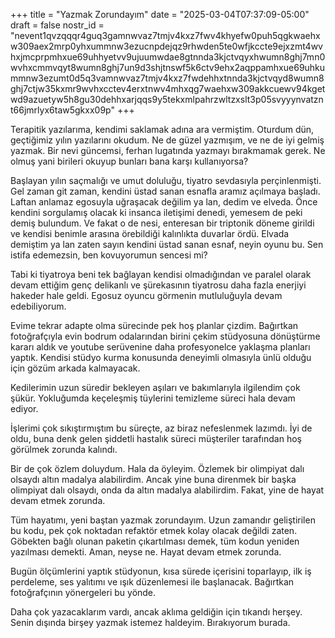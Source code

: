 +++
title = "Yazmak Zorundayım"
date = "2025-03-04T07:37:09-05:00"
draft = false
nostr_id = "nevent1qvzqqqr4guq3gamnwvaz7tmjv4kxz7fwv4khyefw0puh5qgkwaehxw309aex2mrp0yhxummnw3ezucnpdejqz9rhwden5te0wfjkccte9ejxzmt4wvhxjmcprpmhxue69uhhyetvv9ujuumwdae8gtnnda3kjctvqyxhwumn8ghj7mn0wvhxcmmvqyt8wumn8ghj7un9d3shjtnswf5k6ctv9ehx2aqppamhxue69uhkummnw3ezumt0d5q3vamnwvaz7tmjv4kxz7fwdehhxtnnda3kjctvqyd8wumn8ghj7ctjw35kxmr9wvhxcctev4erxtnwv4mhxqg7waehxw309akkcuewv94kgetwd9azuetyw5h8gu30dehhxarjqqs9y5tekxmlpahrzwltzxslt3p05svyyynvatznt66jmrlyx6taw5gkxx09p"
+++

Terapitik yazılarıma, kendimi saklamak adına ara vermiştim. Oturdum dün, geçtiğimiz yılın yazılarını okudum. Ne de güzel yazmışım, ve ne de iyi gelmiş yazmak. Bir nevi güncemsi, ferhan lugatında yazmayı bırakmamak gerek. Ne olmuş yani birileri okuyup bunları bana karşı kullanıyorsa? 

Başlayan yılın saçmalığı ve umut doluluğu, tiyatro sevdasıyla perçinlenmişti. Gel zaman git zaman, kendini üstad sanan esnafla aramız açılmaya başladı. Laftan anlamaz egosuyla uğraşacak değilim ya lan, dedim ve elveda. Önce kendini sorgulamış olacak ki insanca iletişimi denedi, yemesem de peki demiş bulundum. Ve fakat o de nesi, enteresan bir triptonik döneme girildi ve kendisi benimle arasına örebildiği kalınlıkta duvarlar ördü. Elvada demiştim ya lan zaten sayın kendini üstad sanan esnaf, neyin oyunu bu. Sen istifa edemezsin, ben kovuyorumun sencesi mi?

Tabi ki tiyatroya beni tek bağlayan kendisi olmadığından ve paralel olarak devam ettiğim genç delikanlı ve şürekasının tiyatrosu daha fazla enerjiyi hakeder hale geldi. Egosuz oyuncu görmenin mutluluğuyla devam edebiliyorum. 

Evime tekrar adapte olma sürecinde pek hoş planlar çizdim. Bağırtkan fotoğrafçıyla evin bodrum odalarından birini çekim stüdyosuna dönüştürme kararı aldık ve youtube serüvenine daha profesyonelce yaklaşma planları yaptık. Kendisi stüdyo kurma konusunda deneyimli olmasıyla ünlü olduğu için gözüm arkada kalmayacak. 

Kedilerimin uzun süredir bekleyen aşıları ve bakımlarıyla ilgilendim çok şükür. Yokluğumda keçeleşmiş tüylerini temizleme süreci hala devam ediyor. 

İşlerimi çok sıkıştırmıştım bu süreçte, az biraz nefeslenmek lazımdı. İyi de oldu, buna denk gelen şiddetli hastalık süreci müşteriler tarafından hoş görülmek zorunda kalındı.

Bir de çok özlem doluydum. Hala da öyleyim. Özlemek bir olimpiyat dalı olsaydı altın madalya alabilirdim. Ancak yine buna direnmek bir başka olimpiyat dalı olsaydı, onda da altın madalya alabilirdim. Fakat, yine de hayat devam etmek zorunda. 

Tüm hayatımı, yeni baştan yazmak zorundayım. Uzun zamandır geliştirilen bu kodu, pek çok noktadan refaktör etmek kolay olacak değildi zaten. Göbekten bağlı olunan paketin çıkartılması demek, tüm kodun yeniden yazılması demekti. Aman, neyse ne. Hayat devam etmek zorunda. 

Bugün ölçümlerini yaptık stüdyonun, kısa sürede içerisini toparlayıp, ilk iş perdeleme, ses yalıtımı ve ışık düzenlemesi ile başlanacak. Bağırtkan fotoğrafçının yönergeleri bu yönde. 

Daha çok yazacaklarım vardı, ancak aklıma geldiğin için tıkandı herşey. Senin dışında birşey yazmak istemez haldeyim. Bırakıyorum burada.
